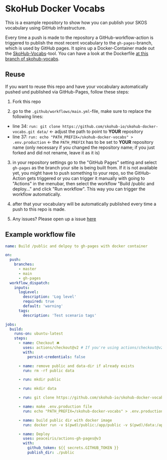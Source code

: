 # SkoHub Docker Vocabs

This is a example repository to show how you can publish your SKOS vocabulary using GitHub infrastructure.

Every time a push is made to the repository a GitHub-workflow-action is triggered to publish the most recent vocabulary to the `gh-pages`-branch, which is used by GitHub pages.
It spins up a Docker-Container made out the [SkoHub-Vocabs](https://github.com/hbz/skohub-vocabs)-tool. You can have a look at the Dockerfile [at this branch of skohub-vocabs](https://github.com/skohub-io/skohub-vocabs/tree/docker-gh-pages).

## Reuse

If you want to reuse this repo and have your vocabulary automatically pushed und published via GitHub-Pages, follow these steps:

1. Fork this repo

2. go to the `.github/workflows/main.yml`-file, make sure to replace the following lines:

- line 34: `run: git clone https://github.com/skohub-io/skohub-docker-vocabs.git data/` <- adjust the path to point to **YOUR** repository 
- line 37: `run: echo "PATH_PREFIX=/skohub-docker-vocabs" > .env.production` <- the `PATH_PREFIX` has to be set to **YOUR** repository name (only necessary if you changed the repository name; if you just forked and did not rename, leave it as it is)

3. in your repository settings go to the "GitHub Pages" setting and select `gh-pages` as the branch your site is being built from. If it is not available yet, you might have to push something to your repo, so the GitHub-Action gets triggered or you can trigger it manually with going to "Actions" in the menubar, then select the workflow "Build /public and deploy..." and click "Run workflow". This way you can trigger the workflow automatically.

4. after that your vocabulary will be automatically published every time a push to this repo is made.

5. Any issues? Please open up a issue [here](https://github.com/skohub-io/skohub-docker-vocabs/issues)

## Example workflow file

```yaml
name: Build /public and delpoy to gh-pages with docker container

on:
  push:
    branches:
      - master
      - main
      - gh-pages
  workflow_dispatch:
    inputs:
      logLevel:
        description: 'Log level'
        required: true
        default: 'warning'
      tags:
        description: 'Test scenario tags'

jobs:
  build:
    runs-on: ubuntu-latest
    steps:
      - name: Checkout 🛎️
        uses: actions/checkout@v2 # If you're using actions/checkout@v2 you must set persist-credentials to false in most cases for the deployment to work correctly.
        with:
          persist-credentials: false

      - name: remove public and data-dir if already exists
        run: rm -rf public data

      - run: mkdir public

      - run: mkdir data

      - run: git clone https://github.com/skohub-io/skohub-docker-vocabs.git data/

      - name: make .env.production file
        run: echo "PATH_PREFIX=/skohub-docker-vocabs" > .env.production

      - name: build public dir with docker image
        run: docker run -v $(pwd)/public:/app/public -v $(pwd)/data:/app/data -v $(pwd)/.env.production:/app/.env.production skohub/skohub-vocabs-docker:latest

      - name: Deploy
        uses: peaceiris/actions-gh-pages@v3
        with:
          github_token: ${{ secrets.GITHUB_TOKEN }}
          publish_dir: ./public
```
